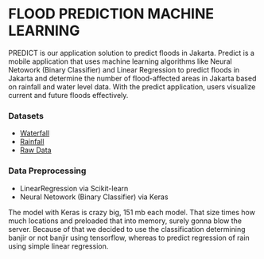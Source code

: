 # FLOOD PREDICTION MACHINE LEARNING
PREDICT is our application solution to predict floods in Jakarta. Predict is a mobile application that uses machine learning algorithms like Neural Netowork
(Binary Classifier) and Linear Regression to predict floods in Jakarta and determine the number of flood-affected areas in Jakarta based on rainfall and water level data. With the predict application, users visualize current and future floods effectively.

### Datasets
* [Waterfall](https://docs.google.com/spreadsheets/d/1xy16th0oBqQ9kux8XGKmkk6AO1flGq1hj1kYqDLn4YI/edit#gid=0)
* [Rainfall](https://docs.google.com/spreadsheets/d/1nI8m27noE1mMiXQXde8jyXD6-qhuMQ2tE-gXxBkuxi4/edit#gid=0)
* [Raw Data](https://drive.google.com/drive/folders/11ZXAKdb8YyLUKXAP8goONpyRkjyAXMpE?usp=sharing)

### Data Preprocessing
* LinearRegression via Scikit-learn
* Neural Netowork (Binary Classifier) via Keras

The model with Keras is crazy big, 151 mb each model. That size times how much locations and preloaded that into memory, surely gonna blow the server. Because of that we decided to use the classification determining banjir or not banjir using tensorflow, whereas to predict regression of rain using simple linear regression.


